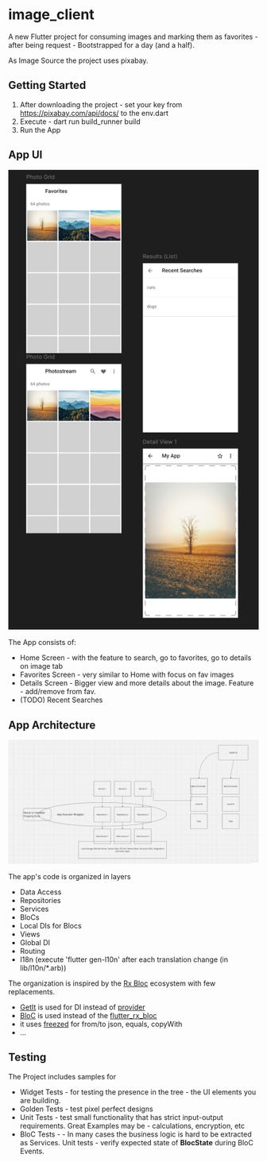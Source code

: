# image_client

A new Flutter project for consuming images and marking them as favorites - after being request -
Bootstrapped for a day (and a half).

As Image Source the project uses pixabay.

## Getting Started

1. After downloading the project - set your key from https://pixabay.com/api/docs/ to the env.dart
2. Execute - dart run build_runner build
3. Run the App

## App UI

![App UI](app_ui.png)

The App consists of:

- Home Screen - with the feature to search, go to favorites, go to details on image tab
- Favorites Screen - very similar to Home with focus on fav images
- Details Screen - Bigger view and more details about the image. Feature - add/remove from fav.
- (TODO) Recent Searches

## App Architecture

![App Architecture](architecture.png)

The app's code is organized in layers

- Data Access
- Repositories
- Services
- BloCs
- Local DIs for Blocs
- Views
- Global DI
- Routing
- I18n (execute 'flutter gen-l10n' after each translation change (in lib/l10n/*.arb)) 

The organization is inspired by the [Rx Bloc](https://pub.dev/packages/rx_bloc) ecosystem with few
replacements.

- [GetIt](https://pub.dev/packages/get_it) is used for DI instead
  of [provider](https://pub.dev/packages/provider)
- [BloC](https://pub.dev/packages/bloc)  is used instead of
  the [flutter_rx_bloc](https://pub.dev/packages/flutter_rx_bloc)
- it uses [freezed](https://pub.dev/packages/freezed) for from/to json, equals, copyWith
- ...

## Testing

The Project includes samples for

- Widget Tests - for testing the presence in the tree - the UI elements you are building.
- Golden Tests - test pixel perfect designs
- Unit Tests - test small functionality that has strict input-output requirements. Great Examples
  may be - calculations, encryption, etc
- BloC Tests - - In many cases the business logic is hard to be extracted as Services. Unit tests -
  verify expected state of **BlocState** during BloC Events.


